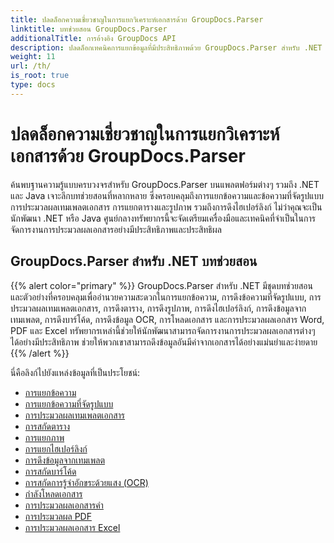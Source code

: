 ```yaml
---
title: ปลดล็อกความเชี่ยวชาญในการแยกวิเคราะห์เอกสารด้วย GroupDocs.Parser
linktitle: บทช่วยสอน GroupDocs.Parser
additionalTitle: การอ้างอิง GroupDocs API
description: ปลดล็อกเทคนิคการแยกข้อมูลที่มีประสิทธิภาพด้วย GroupDocs.Parser สำหรับ .NET และ Java สำรวจบทช่วยสอนเกี่ยวกับข้อความ ตาราง การแยกรูปภาพ และอื่นๆ
weight: 11
url: /th/
is_root: true
type: docs
---
```

# ปลดล็อกความเชี่ยวชาญในการแยกวิเคราะห์เอกสารด้วย GroupDocs.Parser


ค้นพบฐานความรู้แบบครบวงจรสำหรับ GroupDocs.Parser บนแพลตฟอร์มต่างๆ รวมถึง .NET และ Java เจาะลึกบทช่วยสอนที่หลากหลาย ซึ่งครอบคลุมถึงการแยกข้อความและข้อความที่จัดรูปแบบ การประมวลผลเทมเพลตเอกสาร การแยกตารางและรูปภาพ รวมถึงการดึงไฮเปอร์ลิงก์ ไม่ว่าคุณจะเป็นนักพัฒนา .NET หรือ Java ศูนย์กลางทรัพยากรนี้จะจัดเตรียมเครื่องมือและเทคนิคที่จำเป็นในการจัดการงานการประมวลผลเอกสารอย่างมีประสิทธิภาพและประสิทธิผล

## GroupDocs.Parser สำหรับ .NET บทช่วยสอน
{{% alert color="primary" %}}
GroupDocs.Parser สำหรับ .NET มีชุดบทช่วยสอนและตัวอย่างที่ครอบคลุมเพื่ออำนวยความสะดวกในการแยกข้อความ, การดึงข้อความที่จัดรูปแบบ, การประมวลผลเทมเพลตเอกสาร, การดึงตาราง, การดึงรูปภาพ, การดึงไฮเปอร์ลิงก์, การดึงข้อมูลจากเทมเพลต, การดึงบาร์โค้ด, การดึงข้อมูล OCR, การโหลดเอกสาร และการประมวลผลเอกสาร Word, PDF และ Excel ทรัพยากรเหล่านี้ช่วยให้นักพัฒนาสามารถจัดการงานการประมวลผลเอกสารต่างๆ ได้อย่างมีประสิทธิภาพ ช่วยให้พวกเขาสามารถดึงข้อมูลอันมีค่าจากเอกสารได้อย่างแม่นยำและง่ายดาย
{{% /alert %}}

นี่คือลิงก์ไปยังแหล่งข้อมูลที่เป็นประโยชน์:
 
- [การแยกข้อความ](./net/text-extraction/)
- [การแยกข้อความที่จัดรูปแบบ](./net/formatted-text-extraction/)
- [การประมวลผลเทมเพลตเอกสาร](./net/document-template-processing/)
- [การสกัดตาราง](./net/table-extraction/)
- [การแยกภาพ](./net/image-extraction/)
- [การแยกไฮเปอร์ลิงก์](./net/hyperlink-extraction/)
- [การดึงข้อมูลจากเทมเพลต](./net/data-extraction-from-templates/)
- [การสกัดบาร์โค้ด](./net/barcode-extraction/)
- [การสกัดการรู้จำอักขระด้วยแสง (OCR)](./net/ocr-extraction/)
- [กำลังโหลดเอกสาร](./net/document-loading/)
- [การประมวลผลเอกสารคำ](./net/word-document-processing/)
- [การประมวลผล PDF](./net/pdf-processing/)
- [การประมวลผลเอกสาร Excel](./net/excel-document-processing/)





